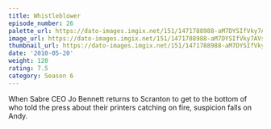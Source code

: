 ```yaml
---
title: Whistleblower
episode_number: 26
palette_url: https://dato-images.imgix.net/151/1471788988-aM7DYSIfVky7AVsI224BZxgHvHq.jpg?ixlib=rb-1.1.0&ch=DPR%2CWidth&auto=enhance&palette=json
image_url: https://dato-images.imgix.net/151/1471788988-aM7DYSIfVky7AVsI224BZxgHvHq.jpg?ixlib=rb-1.1.0&ch=DPR%2CWidth&auto=compress%2Cformat&w=500
thumbnail_url: https://dato-images.imgix.net/151/1471788988-aM7DYSIfVky7AVsI224BZxgHvHq.jpg?ixlib=rb-1.1.0&ch=DPR%2CWidth&auto=enhance&w=500&h=280&fit=crop&fm=jpg
date: '2010-05-20'
weight: 120
rating: 7.5
category: Season 6
---
```


When Sabre CEO Jo Bennett returns to Scranton to get to the bottom of who told the press about their printers catching on fire, suspicion falls on Andy.
